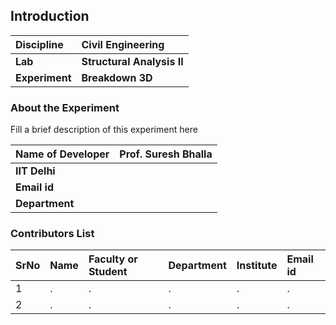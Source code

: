 ## Introduction


<b>Discipline | <b>Civil Engineering
:--|:--|
<b> Lab | <b> Structural Analysis II
<b> Experiment|     <b> Breakdown 3D

### About the Experiment 

Fill a brief description of this experiment here

<b>Name of Developer | <b> Prof. Suresh Bhalla 
:--|:--|
<b> IIT Delhi | <b>  
<b> Email id|     <b>  
<b> Department |  

### Contributors List

SrNo | Name | Faculty or Student | Department| Institute | Email id
:--|:--|:--|:--|:--|:--|
1 | . | . | . | . | .
2 | . | . | . | . | .
